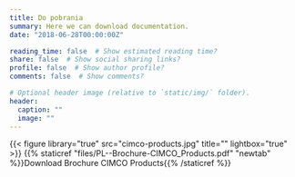 ```yaml
---
title: Do pobrania
summary: Here we can download documentation.
date: "2018-06-28T00:00:00Z"

reading_time: false  # Show estimated reading time?
share: false  # Show social sharing links?
profile: false  # Show author profile?
comments: false  # Show comments?

# Optional header image (relative to `static/img/` folder).
header:
  caption: ""
  image: ""
---
```


{{< figure library="true" src="cimco-products.jpg" title="" lightbox="true" >}}
{{% staticref "files/PL--Brochure-CIMCO_Products.pdf" "newtab" %}}Download Brochure CIMCO Products{{% /staticref %}}
